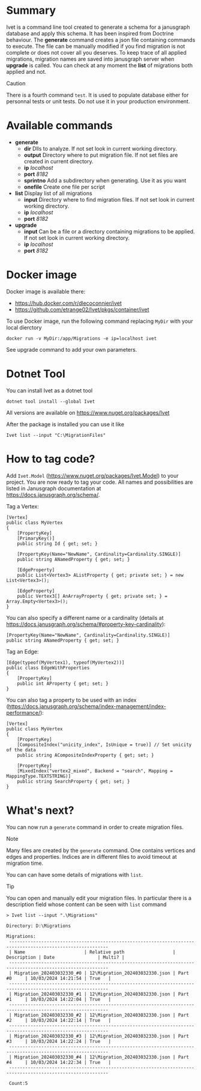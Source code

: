 Summary
=======

Ivet is a command line tool created to generate a schema for a janusgraph database and apply this schema. It has been inspired from Doctrine behaviour.
The **generate** command creates a json file containing commands to execute. The file can be manually modified if you find migration is not complete or does not cover all you deserves.
To keep trace of all applied migrations, migration names are saved into janusgraph server when **upgrade** is called.
You can check at any moment the **list** of migrations both applied and not.

> [!CAUTION]
> There is a fourth command `test`. It is used to populate database either for personnal tests or unit tests. Do not use it in your production environment.

Available commands
=======
* **generate**
	* **dir** Dlls to analyze. If not set look in current working directory.
	* **output** Directory where to put migration file. If not set files are created in current directory.
	* **ip** _localhost_
	* **port** _8182_
    * **sprintno** Add a subdirectory when generating. Use it as you want
    * **onefile** Create one file per script
* **list** Display list of all migrations
	* **input** Directory where to find migration files. If not set look in current working directory.
	* **ip** _localhost_
	* **port** _8182_
* **upgrade**
	* **input** Can be a file or a directory containing migrations to be applied. If not set look in current working directory.
	* **ip** _localhost_
	* **port** _8182_

Docker image
=======
Docker image is available there:
- https://hub.docker.com/r/dlecoconnier/ivet
- https://github.com/etrange02/Ivet/pkgs/container/ivet

To use Docker image, run the following command replacing `MyDir` with your local dierctory

```
docker run -v MyDir:/app/Migrations -e ip=localhost ivet
```
See upgrade command to add your own parameters.

Dotnet Tool
=======
You can install Ivet as a dotnet tool
```
dotnet tool install --global Ivet
```
All versions are available on https://www.nuget.org/packages/Ivet

After the package is installed you can use it like
```
Ivet list --input "C:\MigrationFiles"
```

How to tag code?
=======
Add `Ivet.Model` (https://www.nuget.org/packages/Ivet.Model) to your project. You are now ready to tag your code.
All names and possibilities are listed in Janusgraph documentation at https://docs.janusgraph.org/schema/.

Tag a Vertex:
```
[Vertex]
public class MyVertex
{
    [PropertyKey]
    [PrimaryKey()]
    public string Id { get; set; }

    [PropertyKey(Name="NewName", Cardinality=Cardinality.SINGLE)]
    public string ANamedProperty { get; set; }

    [EdgeProperty]
    public List<Vertex3> AListProperty { get; private set; } = new List<Vertex3>();

    [EdgeProperty]
    public Vertex3[] AnArrayProperty { get; private set; } = Array.Empty<Vertex3>(); 
}
```


You can also specify a different name or a cardinality (details at https://docs.janusgraph.org/schema/#property-key-cardinality):
```
[PropertyKey(Name="NewName", Cardinality=Cardinality.SINGLE)]
public string ANamedProperty { get; set; }
```


Tag an Edge:
```
[Edge(typeof(MyVertex1), typeof(MyVertex2))]
public class EdgeWithProperties
{
    [PropertyKey]
    public int AProperty { get; set; }
}
```


You can also tag a property to be used with an index (https://docs.janusgraph.org/schema/index-management/index-performance/):
```
[Vertex]
public class MyVertex
{
    [PropertyKey]
    [CompositeIndex("unicity_index", IsUnique = true)] // Set unicity of the data
    public string ACompositeIndexProperty { get; set; }

    [PropertyKey]
    [MixedIndex("vertex2_mixed", Backend = "search", Mapping = MappingType.TEXTSTRING)]
    public string SearchProperty { get; set; }
}
```


What's next?
=======
You can now run a `generate` command in order to create migration files.

> [!NOTE]
> Many files are created by the `generate` command. One contains vertices and edges and properties. Indices are in different files to avoid timeout at migration time.

You can can have some details of migrations with `list`.

> [!TIP]
> You can open and manually edit your migration files. In particular there is a description field whose content can be seen with `list` command

```
> Ivet list --input ".\Migrations"

Directory: D:\Migrations

Migrations:
 -----------------------------------------------------------------------------------------------------------
 | Name                      | Relative path                  | Description | Date                | Multi? |
 -----------------------------------------------------------------------------------------------------------
 | Migration_202403032330_#0 | 12\Migration_202403032330.json | Part #0     | 10/03/2024 14:21:54 | True   |
 -----------------------------------------------------------------------------------------------------------
 | Migration_202403032330_#1 | 12\Migration_202403032330.json | Part #1     | 10/03/2024 14:22:04 | True   |
 -----------------------------------------------------------------------------------------------------------
 | Migration_202403032330_#2 | 12\Migration_202403032330.json | Part #2     | 10/03/2024 14:22:14 | True   |
 -----------------------------------------------------------------------------------------------------------
 | Migration_202403032330_#3 | 12\Migration_202403032330.json | Part #3     | 10/03/2024 14:22:24 | True   |
 -----------------------------------------------------------------------------------------------------------
 | Migration_202403032330_#4 | 12\Migration_202403032330.json | Part #4     | 10/03/2024 14:22:34 | True   |
 -----------------------------------------------------------------------------------------------------------

 Count:5
```